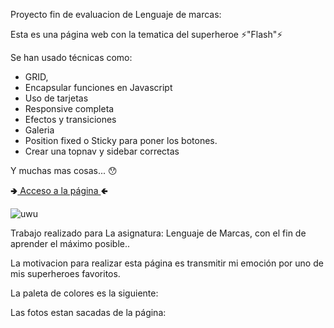Proyecto fin de evaluacion de Lenguaje de marcas:

Esta es una página web con la tematica del superheroe ⚡"Flash"⚡

Se han usado técnicas como:

- GRID,
- Encapsular funciones en Javascript
- Uso de tarjetas
- Responsive completa
- Efectos y transiciones
- Galeria
- Position fixed o Sticky para poner los botones.
- Crear una topnav y sidebar correctas

Y muchas mas cosas... 😯

🢂<a href="https://boris027.github.io/Proyecto-libre/Proyecto%20libre.html">  Acceso a la página  </a>🢀

![uwu](https://github.com/Boris027/Proyecto-libre/assets/145535733/209116a4-ef23-493a-b31d-c1ae6ccd82ee)


Trabajo realizado para La asignatura: Lenguaje de Marcas, con el fin de aprender el máximo posible..

La motivacion para realizar esta página es transmitir mi emoción por uno de mis superheroes favoritos.

La paleta de colores es la siguiente:

Las fotos estan sacadas de la página:
